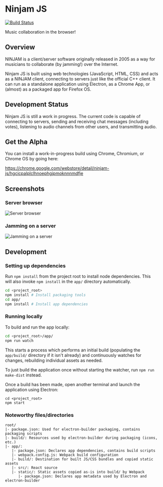 # Ninjam JS

[![Build Status](https://travis-ci.org/BHSPitMonkey/ninjam-js.svg?branch=master)](https://travis-ci.org/BHSPitMonkey/ninjam-js)

Music collaboration in the browser!

## Overview

NINJAM is a client/server software originally released in 2005 as a way for
musicians to collaborate (by jamming!) over the Internet.

Ninjam JS is built using web technologies (JavaScript, HTML, CSS) and acts as a
NINJAM client, connecting to servers just like the official C++ client. It can
run as a standalone application using Electron, as a Chrome App, or (almost)
as a packaged app for Firefox OS.

## Development Status

Ninjam JS is still a work in progress. The current code is capable of
connecting to servers, sending and receiving chat messages (including votes),
listening to audio channels from other users, and transmitting audio.

## Get the Alpha

You can install a work-in-progress build using Chrome, Chromium, or Chrome OS
by going here:

https://chrome.google.com/webstore/detail/ninjam-js/hgcicpalplclhnoephgjpmoknnnmdfje

## Screenshots

### Server browser

![Server browser](https://raw.github.com/wiki/BHSPitMonkey/ninjam-js/screenshots/servers.png)

### Jamming on a server

![Jamming on a server](https://raw.github.com/wiki/BHSPitMonkey/ninjam-js/screenshots/jam.png)

## Development

### Setting up dependencies

Run `npm install` from the project root to install node dependencies. This will
also invoke `npm install` in the `app/` directory automatically.

```bash
cd <project_root>
npm install # Install packaging tools
cd app/
npm install # Install app dependencies
```

### Running locally

To build and run the app locally:

```bash
cd <project_root>/app/
npm run watch
```

This starts a process which performs an initial build (populating the `app/build/`
directory if it isn't already) and continuously watches for changes, rebuilding
individual assets as needed.

To just build the application once without starting the watcher, run `npm run make-dist` instead.

Once a build has been made, open another terminal and launch the application using Electron:

```
cd <project_root>
npm start
```

### Noteworthy files/directories

    root/
    |- package.json: Used for electron-builder packaging, contains packaging scripts
    |- build/: Resources used by electron-builder during packaging (icons, etc.)
    |- app/:
       |- package.json: Declares app dependencies, contains build scripts
       |- webpack.config.js: Webpack build configuration
       |- build/: Destination for built JS/CSS bundles and copied static assets
       |- src/: React source
       |- static/: Static assets copied as-is into build/ by Webpack
          |- package.json: Declares app metadata used by Electron and electron-builder
